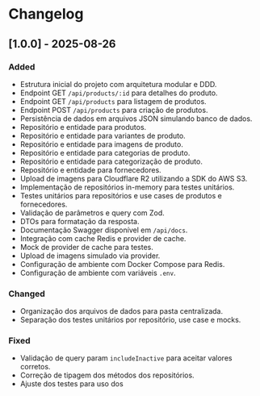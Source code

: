 # Changelog

## [1.0.0] - 2025-08-26

### Added
- Estrutura inicial do projeto com arquitetura modular e DDD.
- Endpoint GET `/api/products/:id` para detalhes do produto.
- Endpoint GET `/api/products` para listagem de produtos.
- Endpoint POST `/api/products` para criação de produtos.
- Persistência de dados em arquivos JSON simulando banco de dados.
- Repositório e entidade para produtos.
- Repositório e entidade para variantes de produto.
- Repositório e entidade para imagens de produto.
- Repositório e entidade para categorias de produto.
- Repositório e entidade para categorização de produto.
- Repositório e entidade para fornecedores.
- Upload de imagens para Cloudflare R2 utilizando a SDK do AWS S3.
- Implementação de repositórios in-memory para testes unitários.
- Testes unitários para repositórios e use cases de produtos e fornecedores.
- Validação de parâmetros e query com Zod.
- DTOs para formatação da resposta.
- Documentação Swagger disponível em `/api/docs`.
- Integração com cache Redis e provider de cache.
- Mock de provider de cache para testes.
- Upload de imagens simulado via provider.
- Configuração de ambiente com Docker Compose para Redis.
- Configuração de ambiente com variáveis `.env`.

### Changed
- Organização dos arquivos de dados para pasta centralizada.
- Separação dos testes unitários por repositório, use case e mocks.

### Fixed
- Validação de query param `includeInactive` para aceitar valores corretos.
- Correção de tipagem dos métodos dos repositórios.
- Ajuste dos testes para uso dos
